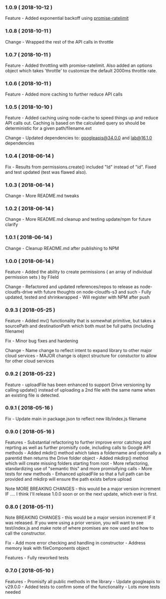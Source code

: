 ### 1.0.9 ( 2018-10-12 )

Feature
	- Added exponential backoff using [promise-ratelimit](https://www.npmjs.com/package/promise-ratelimit)

### 1.0.8 ( 2018-10-11 )

Change
	- Wrapped the rest of the API calls in throttle

### 1.0.7 ( 2018-10-11 )

Feature
	- Added throttling with promise-ratelimit. Also added an options object which takes 'throttle' to customize the default 2000ms throttle rate.

### 1.0.6 ( 2018-10-11 )

Feature
	- Added more caching to further reduce API calls

### 1.0.5 ( 2018-10-10 )

Feature
	- Added caching using node-cache to speed things up and reduce API calls out. Caching is based on the calculated query so should be deterministic for a given path/filename.ext

Change
	- Updated dependencies to: googleapis@34.0.0 and lab@16.1.0 dependencies

### 1.0.4 ( 2018-06-14  )

Fix
	- Results from permissions.create() included "Id" instead of "id". Fixed and test updated (test was flawed also).

### 1.0.3 ( 2018-06-14  )

Change
	- More README.md tweaks

### 1.0.2 ( 2018-06-14  )

Change
	- More README.md cleanup and testing update/npm for future clarify

### 1.0.1 ( 2018-06-14  )

Change
	- Cleanup README.md after publishing to NPM

### 1.0.0 ( 2018-06-14  )

Feature
	- Added the ability to create permissions ( an array of individual permission sets ) by FileId

Change
	- Refactored and updated references/repos to release as node-cloudfs-drive with future thoughts on node-cloudfs-s3 and such
	- Fully updated, tested and shrinkwrapped
	- Will register with NPM after push

### 0.9.3 ( 2018-05-25 )

Feature
	- Added mv() functionality that is somewhat primitive, but takes a sourcePath and destinationPath which both must be full paths (including filename)

Fix
	- Minor bug fixes and hardening

Change
	- Name change to reflect intent to expand library to other major cloud services
	- MAJOR change is object structure for constuctor to allow for other cloud services

### 0.9.2 ( 2018-05-22 )

Feature
	- uploadFile has been enhanced to support Drive versioning by calling update() instead of uploading a 2nd file with the same name when an existing file is detected.

### 0.9.1 ( 2018-05-16 )

Fix
	- Update main in package.json to reflect new lib/index.js filename

### 0.9.0 ( 2018-05-16 )

Features
	- Substantial refactoring to further improve error catching and reprting as well as further promisify code, including calls to Google API methods
	- Added mkdir() method which takes a foldername and optionally a parentid then returns the Drive folder object
	- Added mkdirp() method which will create missing folders starting from root
	- More refactoring, standardizing use of "semantic this" and more promisifying calls
	- More tests for new methods
	- Enhanced uploadFile so that a full path can be provided and mkdirp will ensure the path exists before upload

Note
	MORE BREAKING CHANGES - this would be a major version increment IF .... I think I'll release 1.0.0 soon or on the next update, which ever is first.

### 0.8.0 ( 2018-05-11 )

Note
	BREAKING CHANGES - this would be a major version increment IF it was
	released. If you were using a prior version, you will want to see test/index.js
	and make note of where promises are now used and how to call the
	constructor.

Fix
	- Add more error checking and handling in constructor
	- Address memory leak with fileComponents object

Features
	- Fully reworked tests

### 0.7.0 ( 2018-05-10 )

Features
	- Promisify all public methods in the library
	- Update googleapis to v29.0.0
	- Added tests to confirm some of the functionality - Lots more tests needed
